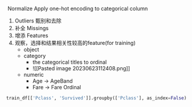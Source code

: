  Normalize
Apply one-hot encoding to categorical column

1. Outliers 甄别和去除
2. 补全 Missings
3. 增添 Features
4. 观察，选择和结果相关性较高的feature(for training)
	* object
	* category
		* the categorical titles to ordinal 
		* ![[Pasted image 20230623112408.png]]
	* numeric
		* Age -> AgeBand
		* Fare -> Fare Ordinal

```python
train_df[['Pclass', 'Survived']].groupby(['Pclass'], as_index=False)
```

